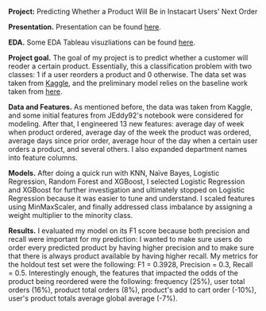 **Project:** Predicting Whether a Product Will Be in Instacart Users' Next Order

**Presentation.** Presentation can be found [here](https://github.com/vlazovskiy/predicting-instacart-purchases/blob/master/Predicting_customer_orders_with_instacart.pdf).

**EDA.** Some EDA Tableau visuzliations can be found [here](https://github.com/vlazovskiy/predicting-instacart-purchases/blob/master/EDA_with_Tableau.md).

**Project goal.** The goal of my project is to predict whether a customer will reoder a certain product. Essentially, this a classification problem with two classes: 1 if a user reorders a product and 0 otherwise. The data set was taken from [Kaggle](https://kaggle.com/c/instacart-market-basket-analysis/data), and the preliminary model relies on the baseline work taken from [here](https://github.com/JEddy92/Metis-Project3-InstacartKaggle).

**Data and Features.** As mentioned before, the data was taken from Kaggle, and some initial features from JEddy92's notebook were considered for modeling. After that, I engineered 13 new features: average day of week when product ordered, average day of the week the product was ordered, average days since prior order, average hour of the day when a certain user orders a product, and several others. I also expanded department names into feature columns.

**Models.** After doing a quick run with KNN, Naïve Bayes, Logistic Regression, Random Forest and XGBoost, I selected Logistic Regression and XGBoost for further investigation and ultimately stopped on Logistic Regression because it was easier to tune and understand. I scaled features using MinMaxScaler, and finally addressed class imbalance by assigning a weight multiplier to the minority class. 

**Results.** I evaluated my model on its F1 score because both precision and recall were important for my prediction: I wanted to make sure users do order every predicted product by having higher precision and to make sure that there is always product available by having higher recall. My metrics for the holdout test set were the following: F1 = 0.3928, Precision = 0.3, Recall = 0.5. Interestingly enough, the features that impacted the odds of the product being reordered were the following: frequency (25%), user total orders (16%), product total orders (8%), product's add to cart order (-10%), user's product totals average global average (-7%). 

